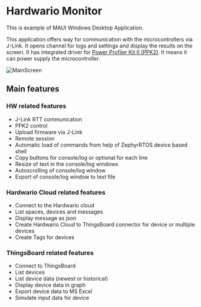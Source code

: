 # Hardwario Monitor
This is example of MAUI Windows Desktop Application.

This application offers way for communication with the microcontrollers via J-Link. 
It opens channel for logs and settings and display the results on the screen. 
It has integrated driver for [Power Profiler Kit II (PPK2)](https://www.nordicsemi.com/Products/Development-hardware/Power-Profiler-Kit-2). It means it can power supply the microcontroller.

![MainScreen](https://github.com/user-attachments/assets/45ed9ea9-b30b-4914-ac22-d55c87302bee)

## Main features
### HW related features
- J-Link RTT communication
- PPK2 control
- Upload firmware via J-Link
- Remote session
- Automatic load of commands from help of ZephyrRTOS device based shell
- Copy buttons for console/log or optional for each line
- Resize of text in the console/log windows
- Autoscrolling of console/log window
- Export of console/log window to text file

### Hardwario Cloud related features
- Connect to the Hardwario cloud
- List spaces, devices and messages
- Display message as json
- Create Hardwario Cloud to ThingsBoard connector for device or multiple devices
- Create Tags for devices

### ThingsBoard related features
- Connect to ThingsBoard
- List devices
- List device data (newest or historical)
- Display device data in graph
- Export device data to MS Excel
- Simulate input data for device